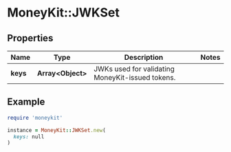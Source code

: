 # MoneyKit::JWKSet

## Properties

| Name | Type | Description | Notes |
| ---- | ---- | ----------- | ----- |
| **keys** | **Array&lt;Object&gt;** | JWKs used for validating MoneyKit-issued tokens. |  |

## Example

```ruby
require 'moneykit'

instance = MoneyKit::JWKSet.new(
  keys: null
)
```

